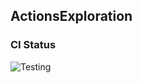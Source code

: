 
## ActionsExploration

### CI Status

![Testing](https://github.com/Deb580/rabinovich_cicd/actions/workflows/run_tests.yml/badge.svg)


